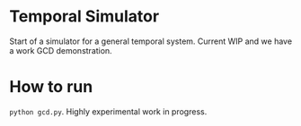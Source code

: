 # Temporal Simulator

Start of a simulator for a general temporal system. Current WIP and we have a work GCD demonstration.

# How to run

`python gcd.py`. Highly experimental work in progress.
